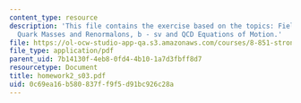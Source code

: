 ```yaml
---
content_type: resource
description: 'This file contains the exercise based on the topics: Field Redefinitions,
  Quark Masses and Renormalons, b - sv and QCD Equations of Motion.'
file: https://ol-ocw-studio-app-qa.s3.amazonaws.com/courses/8-851-strong-interactions-effective-field-theories-of-qcd-spring-2006/0c69ea16b580837ff9f5d91bc926c28a_homework2_s03.pdf
file_type: application/pdf
parent_uid: 7b14130f-4eb8-0fd4-4b10-1a7d3fbff8d7
resourcetype: Document
title: homework2_s03.pdf
uid: 0c69ea16-b580-837f-f9f5-d91bc926c28a
---
```

